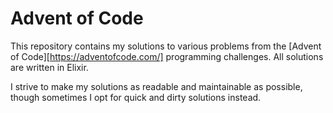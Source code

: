 # Advent of Code

This repository contains my solutions to various problems from the [Advent of Code][https://adventofcode.com/] programming challenges. All solutions are written in Elixir.

I strive to make my solutions as readable and maintainable as possible, though sometimes I opt for quick and dirty solutions instead.
